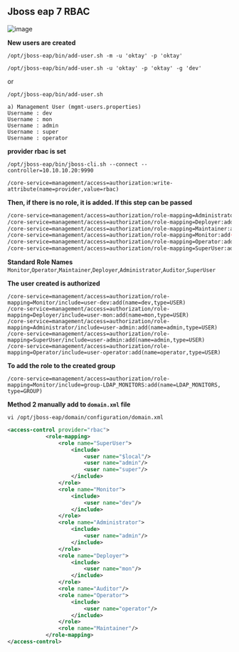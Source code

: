 ## Jboss eap 7 RBAC

![image](https://user-images.githubusercontent.com/3519706/81079915-d97b6e00-8ef8-11ea-9a83-f6045fa53719.png)

**New users are created**
```
/opt/jboss-eap/bin/add-user.sh -m -u 'oktay' -p 'oktay'
```
```
/opt/jboss-eap/bin/add-user.sh -u 'oktay' -p 'oktay' -g 'dev'
```
or
```
/opt/jboss-eap/bin/add-user.sh 
```
```
a) Management User (mgmt-users.properties)
Username : dev
Username : mon
Username : admin 
Username : super
Username : operator
```

**provider rbac is set**
```
/opt/jboss-eap/bin/jboss-cli.sh --connect --controller=10.10.10.20:9990
```
```
/core-service=management/access=authorization:write-attribute(name=provider,value=rbac)
```
**Then, if there is no role, it is added. If this step can be passed**
```sh
/core-service=management/access=authorization/role-mapping=Administrator:add()
/core-service=management/access=authorization/role-mapping=Deployer:add()
/core-service=management/access=authorization/role-mapping=Maintainer:add()
/core-service=management/access=authorization/role-mapping=Monitor:add()
/core-service=management/access=authorization/role-mapping=Operator:add()
/core-service=management/access=authorization/role-mapping=SuperUser:add()
```
**Standard Role Names** `Monitor`,`Operator`,`Maintainer`,`Deployer`,`Administrator`,`Auditor`,`SuperUser`

**The user created is authorized**
```
/core-service=management/access=authorization/role-mapping=Monitor/include=user-dev:add(name=dev,type=USER)
/core-service=management/access=authorization/role-mapping=Deployer/include=user-mon:add(name=mon,type=USER)
/core-service=management/access=authorization/role-mapping=Administrator/include=user-admin:add(name=admin,type=USER)
/core-service=management/access=authorization/role-mapping=SuperUser/include=user-admin:add(name=admin,type=USER)
/core-service=management/access=authorization/role-mapping=Operator/include=user-operator:add(name=operator,type=USER)
```
**To add the role to the created group**
```
/core-service=management/access=authorization/role-mapping=Monitor/include=group-LDAP_MONITORS:add(name=LDAP_MONITORS, type=GROUP)
```
**Method 2 manually add to `domain.xml` file**
```
vi /opt/jboss-eap/domain/configuration/domain.xml
```
```xml
<access-control provider="rbac">
            <role-mapping>
                <role name="SuperUser">
                    <include>
                        <user name="$local"/>
                        <user name="admin"/>
                        <user name="super"/>
                    </include>
                </role>
                <role name="Monitor">
                    <include>
                        <user name="dev"/>
                    </include>
                </role>
                <role name="Administrator">
                    <include>
                        <user name="admin"/>
                    </include>
                </role>
                <role name="Deployer">
                    <include>
                        <user name="mon"/>
                    </include>
                </role>
                <role name="Auditor"/>
                <role name="Operator">
                    <include>
                        <user name="operator"/>
                    </include>
                </role>
                <role name="Maintainer"/>
            </role-mapping>
</access-control>
```

